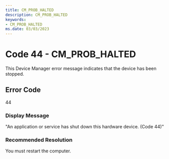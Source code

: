 ```yaml
---
title: CM_PROB_HALTED
description: CM_PROB_HALTED
keywords:
- CM_PROB_HALTED
ms.date: 03/03/2023
---
```


# Code 44 - CM_PROB_HALTED

This Device Manager error message indicates that the device has been stopped.

## Error Code

44

### Display Message

"An application or service has shut down this hardware device. (Code 44)"

### Recommended Resolution

You must restart the computer.
